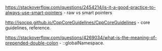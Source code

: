 https://stackoverflow.com/questions/2454214/is-it-a-good-practice-to-always-use-smart-pointers - raw vs smart pointers

http://isocpp.github.io/CppCoreGuidelines/CppCoreGuidelines - core guidelines, reference.

https://stackoverflow.com/questions/4269034/what-is-the-meaning-of-prepended-double-colon - ::globalNamespace.
